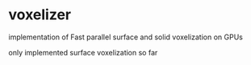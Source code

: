 voxelizer
=========

implementation of Fast parallel surface and solid voxelization on GPUs

only implemented surface voxelization so far
